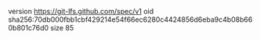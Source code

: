 version https://git-lfs.github.com/spec/v1
oid sha256:70db000fbb1cbf429214e54f66ec6280c4424856d6eba9c4b08b660b801c76d0
size 85
